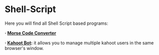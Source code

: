 # Shell-Script
Here you will find all Shell Script based programs:

**· [Morse Code Converter](https://github.com/Jkutkut/Sh_Morse-Code-Converter)** 

**· [Kahoot Bot](https://github.com/Jkutkut/Sh_Kahoot-multi-account-bot):** it allows you to manage multiple kahoot users in the same browser's window.
